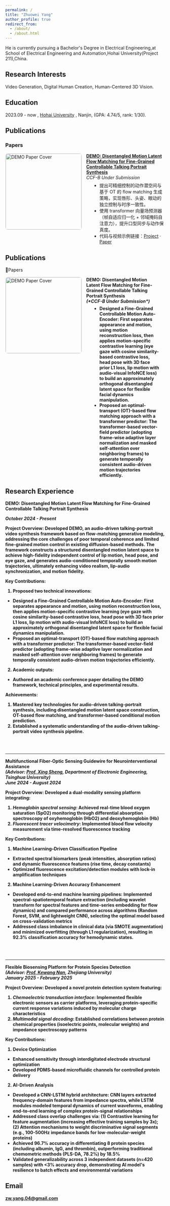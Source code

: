 ```yaml
---
permalink: /
title: "Zhuowei Yang"
author_profile: true
redirect_from: 
  - /about/
  - /about.html
---
```

He is currently pursuing a Bachelor's Degree in Electrical Engineering,at School of Electrical Engineering and Automation,Hohai University(Project 211),China.

Research Interests
------
Video Generation, Digital Human Creation, Human-Centered 3D Vision.



Education
------
2023.09 -  now , [Hohai University](https://www.hhu.edu.cn/) , Nanjin, (GPA: 4.74/5, rank: 1/30).


Publications
------
### Papers

<!-- 可选的局部样式：只影响本段 -->
<style>
  .pub-item{display:flex;align-items:flex-start;gap:14px;margin:14px 0 20px 0}
  .pub-item img{width:240px;max-width:40vw;height:auto;border:1px solid #e5e7eb;border-radius:8px}
  .pub-meta{flex:1}
  .pub-meta p{margin:0 0 6px 0}
  .pub-meta ul{margin:6px 0 0 18px}
  /* 移动端换行 */
  @media (max-width:640px){
    .pub-item{flex-direction:column}
    .pub-item img{width:100%;max-width:100%}
  }
</style>

<div class="pub-item">
  <!-- 封面图：换成你的图片路径 -->
  <img src="/assets/images/demo_cover.jpg" alt="DEMO Paper Cover" />

  <div class="pub-meta">
    <p>
      <a href="#" target="_blank"><strong>DEMO: Disentangled Motion Latent Flow Matching for Fine-Grained Controllable Talking Portrait Synthesis</strong></a><br/>
      <em>CCF-B Under Submission</em>
    </p>
    <ul>
      <li>提出可精细控制的动作潜空间与基于 OT 的 flow matching 生成策略，实现唇形、头姿、眼动的独立控制与时序一致性。</li>
      <li>使用 transformer 向量场预测器（帧自适应归一化 + 邻域掩码自注意力），提升口型同步与动作保真度。</li>
      <li>代码与视频示例链接：<a href="#" target="_blank">Project</a> · <a href="#" target="_blank">Paper</a></li>
    </ul>
  </div>
</div>


Publications
------
📕Papers

<!-- 可选的局部样式：只影响本段 -->
<style>
  .pub-item{display:flex;align-items:flex-start;gap:14px;margin:14px 0 20px 0}
  .pub-item img{width:240px;max-width:40vw;height:auto;border:1px solid #e5e7eb;border-radius:8px}
  .pub-meta{flex:1}
  .pub-meta p{margin:0 0 6px 0}
  .pub-meta ul{margin:6px 0 0 18px}
  /* 移动端换行 */
  @media (max-width:640px){
    .pub-item{flex-direction:column}
    .pub-item img{width:100%;max-width:100%}
  }
</style>

<div class="pub-item">
  <!-- 封面图：换成你的图片路径 -->
  <img src="f:\Homepage\1\zhuowei-yang.github.io\images\paper-1.png" alt="DEMO Paper Cover" />

  <div class="pub-meta">
    <p>
      <strong>DEMO: Disentangled Motion Latent Flow Matching for Fine-Grained Controllable Talking Portrait Synthesis<strong><br/>
      <em>(*CCF-B Under Submission*)</em>
    </p>
    <ul>
      <li>Designed <strong>a Fine-Grained Controllable Motion Auto-Encoder<strong>: First separates appearance and motion, using motion reconstruction loss, then applies motion-specific contrastive learning (eye gaze with cosine similarity-based contrastive loss, head pose with 3D face prior L1 loss, lip motion with audio-visual InfoNCE loss) to build an approximately orthogonal disentangled latent space for flexible facial dynamics manipulation.</li>
      <li>Proposed an optimal-transport (OT)-based flow matching approach with a transformer predictor: The transformer-based vector-field predictor (adopting frame-wise adaptive layer normalization and masked self-attention over neighboring frames) to generate temporally consistent audio-driven motion trajectories efficiently.</li>
    </ul>
  </div>
</div>

Research Experience
------
**DEMO: Disentangled Motion Latent Flow Matching for Fine-Grained Controllable Talking Portrait Synthesis**<br />

*October 2024 - Present*

Project Overview:
Developed DEMO, **an audio-driven talking-portrait video synthesis framework** based on flow-matching generative modeling, addressing the core challenges of poor temporal coherence and limited fine-grained motion control in existing diffusion-based methods. The framework constructs a structured disentangled motion latent space to achieve high-fidelity independent control of lip motion, head pose, and eye gaze, and generates audio-conditioned temporally smooth motion trajectories, ultimately enhancing video realism, lip-audio synchronization, and motion fidelity.

Key Contributions:
1. Proposed two technical innovations:
 - Designed **a Fine-Grained Controllable Motion Auto-Encoder**: First separates appearance and motion, using motion reconstruction loss, then applies motion-specific contrastive learning (eye gaze with cosine similarity-based contrastive loss, head pose with 3D face prior L1 loss, lip motion with audio-visual InfoNCE loss) to build an approximately orthogonal disentangled latent space for flexible facial dynamics manipulation.
 - Proposed an optimal-transport (OT)-based flow matching approach with a transformer predictor: The transformer-based vector-field predictor (adopting frame-wise adaptive layer normalization and masked self-attention over neighboring frames) to generate temporally consistent audio-driven motion trajectories efficiently.


2. Academic outputs:
 - Authored an academic conference paper detailing the DEMO framework, technical principles, and experimental results.


Achievements:
1. Mastered key technologies for audio-driven talking-portrait synthesis, including disentangled motion latent space construction, OT-based flow matching, and transformer-based conditional motion prediction.
2. Established a systematic understanding of the audio-driven talking-portrait video synthesis pipeline.
<br />
<br />



------
**Multifunctional Fiber-Optic Sensing Guidewire for Neurointerventional Assistance**  
*(Advisor: [Prof. Xing Sheng](http://web.ee.tsinghua.edu.cn/shengxing/zh_CN/index.htm), Department of Electronic Engineering, **Tsinghua University**)*<br />
*June 2024 - August 2024*  

Project Overview: Developed a dual-modality sensing platform integrating:  
1. *Hemoglobin spectral sensing*: Achieved real-time blood oxygen saturation (SpO2) monitoring through differential absorption spectroscopy of oxyhemoglobin (HbO2) and deoxyhemoglobin (Hb)
2. *Fluorescent tracer velocimetry*: Implemented blood flow velocity measurement via time-resolved fluorescence tracking  

Key Contributions:  
1. Machine Learning–Driven Classification Pipeline  
- Extracted spectral biomarkers (peak intensities, absorption ratios) and dynamic fluorescence features (rise time, decay constants)
- Optimized fluorescence excitation/detection modules with lock-in amplification techniques  
2. Machine Learning-Driven Accuracy Enhancement   
- Developed end-to-end machine learning pipelines: Implemented spectral-spatiotemporal feature extraction (including wavelet transform for spectral features and time-series embedding for flow dynamics) and compared performance across algorithms (Random Forest, SVM, and lightweight CNN), selecting the optimal model based on cross-validation metrics   
- Addressed class imbalance in clinical data (via SMOTE augmentation) and minimized overfitting (through L1 regularization), resulting in **92.3% classification accuracy** for hemodynamic states. 
<br />
<br />



------
**Flexible Biosensing Platform for Protein Species Detection**  
*(Advisor: [Prof. Kewang Nan](https://person.zju.edu.cn/knan), **Zhejiang University**)*<br />
*January 2025 - February 2025*  

Project Overview: Developed a novel protein detection system featuring:  
1. *Chemoelectric transduction interface*: Implemented flexible electronic sensors as carrier platforms, leveraging protein-specific current response variations induced by molecular charge characteristics  
2. *Multimodal signal decoding*: Established correlations between protein chemical properties (isoelectric points, molecular weights) and impedance spectroscopy patterns  

Key Contributions:
1. Device Optimization  
 - Enhanced sensitivity through interdigitated electrode structural optimization  
 - Developed PDMS-based microfluidic channels for controlled protein delivery  

2. AI-Driven Analysis  
 - Developed a CNN-LSTM hybrid architecture: CNN layers extracted frequency-domain features from impedance spectra, while LSTM modules modeled temporal dynamics of current waveforms, enabling end-to-end learning of complex protein-signal relationships  
 - Addressed class overlap challenges via: (1) Contrastive learning for feature augmentation (increasing effective training samples by 3x); (2) Attention mechanisms to weight discriminative signal segments (e.g., 100-500Hz impedance bands for low-molecular-weight proteins)  
 - Achieved **96.7% accuracy** in differentiating 8 protein species (including albumin, IgG, and thrombin), outperforming traditional chemometric methods (PLS-DA, 78.2%) by 18.5%  
 - Validated generalizability across 3 independent datasets (n=420 samples) with <3% accuracy drop, demonstrating AI model's resilience to batch effects and environmental variations  


Email
------
zw.yang.04@gmail.com
